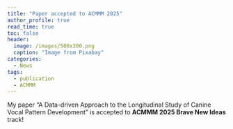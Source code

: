 ```yaml
---
title: "Paper accepted to ACMMM 2025"
author_profile: true
read_time: true
toc: false
header:
  image: /images/500x300.png
  caption: "Image from Pixabay"
categories:
  - News
tags:
  - publication
  - ACMMM
---
```

My paper “A Data-driven Approach to the Longitudinal Study of Canine Vocal Pattern Development” is accepted to **ACMMM 2025 Brave New Ideas** track!